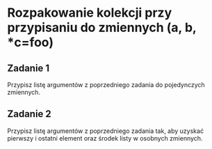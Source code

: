 # Rozpakowanie kolekcji przy przypisaniu do zmiennych (a, b, *c=foo)

## Zadanie 1
Przypisz listę argumentów z poprzedniego zadania do pojedynczych zmiennych.

## Zadanie 2
Przypisz listę argumentów z poprzedniego zadania tak, aby uzyskać pierwszy i ostatni element oraz środek listy w osobnych zmiennych.
 
